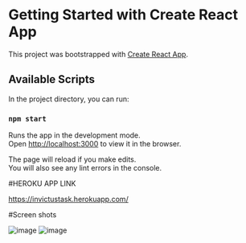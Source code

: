# Getting Started with Create React App

This project was bootstrapped with [Create React App](https://github.com/facebook/create-react-app).

## Available Scripts

In the project directory, you can run:

### `npm start`

Runs the app in the development mode.\
Open [http://localhost:3000](http://localhost:3000) to view it in the browser.

The page will reload if you make edits.\
You will also see any lint errors in the console.

#HEROKU APP LINK

https://invictustask.herokuapp.com/

#Screen shots

![image](https://user-images.githubusercontent.com/84021141/118394776-542aad80-b664-11eb-97b4-3d58f4431d8c.png)
![image](https://user-images.githubusercontent.com/84021141/118394778-5c82e880-b664-11eb-8f85-00991bf2ad2d.png)

